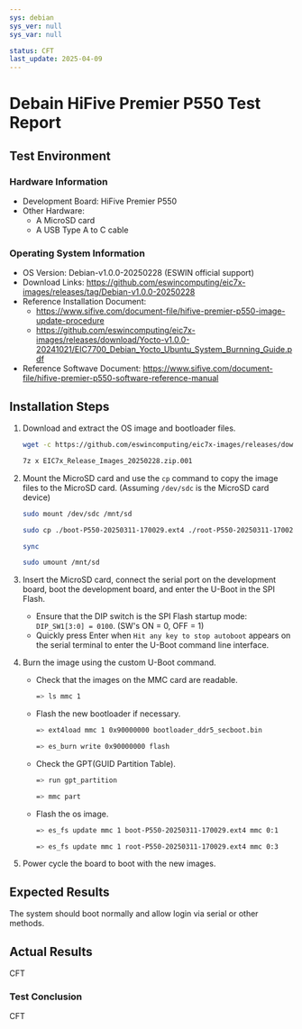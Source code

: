 ```yaml
---
sys: debian
sys_ver: null
sys_var: null

status: CFT
last_update: 2025-04-09
---
```


# Debain HiFive Premier P550 Test Report

## Test Environment

### Hardware Information

- Development Board: HiFive Premier P550
- Other Hardware:
  - A MicroSD card
  - A USB Type A to C cable

### Operating System Information

- OS Version: Debian-v1.0.0-20250228 (ESWIN official support)
- Download Links: <https://github.com/eswincomputing/eic7x-images/releases/tag/Debian-v1.0.0-20250228>
- Reference Installation Document:
  - <https://www.sifive.com/document-file/hifive-premier-p550-image-update-procedure>
  - <https://github.com/eswincomputing/eic7x-images/releases/download/Yocto-v1.0.0-20241021/EIC7700_Debian_Yocto_Ubuntu_System_Burnning_Guide.pdf>
- Reference Softwave Document: <https://www.sifive.com/document-file/hifive-premier-p550-software-reference-manual>

## Installation Steps

1. Download and extract the OS image and bootloader files.

    ```bash
    wget -c https://github.com/eswincomputing/eic7x-images/releases/download/Debian-v1.0.0-20250228/EIC7x_Release_Images_20250228.zip.00*
    
    7z x EIC7x_Release_Images_20250228.zip.001
    ```

2. Mount the MicroSD card and use the `cp` command to copy the image files to the MicroSD card. (Assuming `/dev/sdc` is the MicroSD card device)

    ```bash
    sudo mount /dev/sdc /mnt/sd
    
    sudo cp ./boot-P550-20250311-170029.ext4 ./root-P550-20250311-170029.ext4 ./bootloader_P550.bin /mnt/sd

    sync

    sudo umount /mnt/sd
    ```

3. Insert the MicroSD card, connect the serial port on the development board, boot the development board, and enter the U-Boot in the SPI Flash.
    - Ensure that the DIP switch is the SPI Flash startup mode: `DIP_SW1[3:0] = 0100`. (SW's ON = 0, OFF = 1)
    - Quickly press Enter when `Hit any key to stop autoboot` appears on the serial terminal to enter the U-Boot command line interface.

4. Burn the image using the custom U-Boot command.
    - Check that the images on the MMC card are readable.

        ```bash
        => ls mmc 1
        ```

    - Flash the new bootloader if necessary.

        ```bash
        => ext4load mmc 1 0x90000000 bootloader_ddr5_secboot.bin

        => es_burn write 0x90000000 flash
        ```

    - Check the GPT(GUID Partition Table).

        ```bash
        => run gpt_partition

        => mmc part
        ```

    - Flash the os image.

        ```bash
        => es_fs update mmc 1 boot-P550-20250311-170029.ext4 mmc 0:1

        => es_fs update mmc 1 root-P550-20250311-170029.ext4 mmc 0:3
        ```

5. Power cycle the board to boot with the new images.

## Expected Results

The system should boot normally and allow login via serial or other methods.

## Actual Results

CFT

### Test Conclusion

CFT
